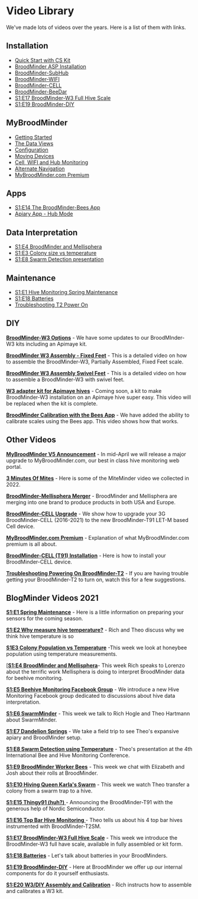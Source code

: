 # Video Library

We've made lots of videos over the years. Here is a list of them with links.

## Installation

-  <a href="https://youtu.be/6WicH4_l2FQ" target="_blank">Quick Start with CS Kit</a>
- <a href="https://youtu.be/B14U5S49EEE" target="_blank">BroodMinder ASP Installation</a>
- <a href="https://youtu.be/Y0EgtksIqHU" target="_blank">BroodMinder-SubHub</a>
- <a href="https://youtu.be/10jw51jqmT0" target="_blank">BroodMinder-WIFI</a>
- <a href="https://youtu.be/4Mh9DT7VblI" target="_blank">BroodMinder-CELL</a>
- <a href="https://youtu.be/Pw1EFYKX2KU" target="_blank">BroodMinder-BeeDar</a>
- <a href="https://youtu.be/tI6Kw-PU_3A" target="_blank">S1:E17 BroodMinder-W3 Full Hive Scale</a>
- <a href="https://youtu.be/3xdnkD1NpHo" target="_blank">S1:E19 BroodMinder-DIY</a>

## MyBroodMinder

- <a href="https://youtu.be/yVJyK7epnaY" target="_blank">Getting Started</a>
- <a href="https://youtu.be/kOA9ApkkQgo" target="_blank">The Data Views</a>
- <a href="https://youtu.be/TAwZaPr-d20" target="_blank">Configuration</a>
- <a href="https://youtu.be/xAiVaRKCRZo" target="_blank">Moving Devices</a>
- <a href="https://youtu.be/JXfLwWaJT_A" target="_blank">Cell, WIFI and Hub Monitoring</a>
- <a href="https://youtu.be/82msJgNy8Ms" target="_blank">Alternate Navigation</a>
- <a href="https://youtu.be/JAAVzttW6ag" target="_blank">MyBroodMinder.com Premium</a>

## Apps

- <a href="https://youtu.be/qF0VykUFYzs" target="_blank">S1:E14 The BroodMinder-Bees App</a>
- <a href="https://youtu.be/LQsblm7G-SI" target="_blank">Apiary App - Hub Mode</a>

## Data Interpretation

- <a href="https://youtu.be/wru1jOZ9qbk" target="_blank">S1:E4 BroodMinder and Mellisphera</a>
- <a href="https://youtu.be/r1XjAYiTHgE" target="_blank">S1:E3 Colony size vs temperature</a>
- <a href="https://youtu.be/jmRjC8yvCQU" target="_blank">S1:E8 Swarm Detection presentation</a>

## Maintenance

- <a href="https://youtu.be/3bXVbkQ1t_8" target="_blank">S1:E1 Hive Monitoring Spring Maintenance</a>
- <a href="https://youtu.be/RmTpYHZxrf0" target="_blank">S1:E18 Batteries</a>
- <a href="https://youtu.be/NtjtV7TKFgc" target="_blank">Troubleshooting T2 Power On</a>

## DIY

<a href="https://youtu.be/75ww-pvq3E8" target="_blank">**BroodMinder-W3 Options**</a> - We have some updates to our BroodMInder-W3 kits including an Apimaye kit. 

<a href="https://youtu.be/wgH3Iq6Ojt8" target="_blank">**BroodMinder W3 Assembly - Fixed Feet**</a> - This is a detailed video on how to assemble the BroodMinder-W3, Partially Assembled, Fixed Feet scale. 

<a href="https://youtu.be/Tv0dToJJHR8" target="_blank">**BroodMinder W3 Assembly Swivel Feet**</a> - This is a detailed video on how to assemble a BroodMinder-W3 with swivel feet.

<a href="https://youtu.be/M6lKLreqPM4" target="_blank">**W3 adapter kit for Apimaye hives**</a> - Coming soon, a kit to make BroodMinder-W3 installation on an Apimaye  hive super easy. This video will be replaced when the kit is complete. 

<a href="https://youtu.be/g8QUoGfgbbw" target="_blank">**BroodMinder Calibration with the Bees App**</a> - We have added the ability to calibrate scales using the Bees app. This video shows how that works. 



## Other Videos

<a href="https://youtu.be/MQRW-59oMB4" target="_blank">**MyBroodMinder V5 Announcement**</a> - In mid-April we will release a major upgrade to MyBroodMinder.com, our best in class hive monitoring web portal.  

<a href="https://youtu.be/C3oz5TRl4UA" target="_blank">**3 Minutes  Of Mites**</a> - Here is some of the MiteMinder video we collected in 2022.

<a href="https://youtu.be/IY98mxjJmLU" target="_blank">**BroodMinder-Mellisphera Merger**</a> - BroodMinder and Mellisphera are merging into one brand to produce products in both USA and Europe. 

<a href="https://youtu.be/GuEjakVh554" target="_blank">**BroodMinder-CELL Upgrade**</a> - We show how to upgrade your 3G BroodMinder-CELL (2016-2021) to the new BroodMinder-T91 LET-M based Cell device.

<a href="https://youtu.be/JAAVzttW6ag" target="_blank">**MyBroodMinder.com Premium**</a> - Explanation of what MyBroodMinder.com premium is all about.

<a href="https://youtu.be/8ykSvgVCvwE" target="_blank">**BroodMinder-CELL (T91) Installation**</a> - Here is how to install your BroodMinder-CELL device. 

<a href="https://youtu.be/NtjtV7TKFgc" target="_blank">**Troubleshooting  Powering On BroodMinder-T2**</a> - If you are having trouble getting your BroodMinder-T2 to turn on, watch this for a few suggestions. 



## BlogMinder Videos 2021

<a href="https://youtu.be/3bXVbkQ1t_8" target="_blank">**S1:E1 Spring Maintenance**</a>  - Here is a little information on preparing your sensors for the coming season. 

<a href="https://youtu.be/0zcPf59F-9I" target="_blank">**S1:E2 Why measure hive temperature?**</a> - Rich and Theo discuss why we think hive temperature is so 

<a href="https://youtu.be/r1XjAYiTHgE" target="_blank">**S1E3 Colony Population vs Temperature**</a> -This week we look at honeybee population using temperature measurements. 

[<a href="https://youtu.be/wru1jOZ9qbk" target="_blank">**S1:E4 BroodMinder and Mellisphera**</a>- This week Rich speaks to Lorenzo about the terrific work Mellisphera is  doing to interpret BroodMinder data for beehive monitoring. 

<a href="https://youtu.be/AjGZxDhf5-Y" target="_blank">**S1:E5 Beehive Monitoring Facebook Group**</a> - We introduce a new Hive Monitoring Facebook group dedicated to discussions about hive data interpretation. 

<a href="https://youtu.be/QTSi0G34w-s" target="_blank">**S1:E6 SwarmMinder**</a> - This week we talk to Rich Hogle and Theo Hartmann about SwarmMinder. 

<a href="https://youtu.be/QTSi0G34w-s" target="_blank">**S1:E7 Dandelion Springs**</a> -  We take a field trip to see Theo's expansive apiary and BroodMinder setup. 

<a href="https://youtu.be/jmRjC8yvCQU" target="_blank">**S1:E8 Swarm Detection using Temperature**</a> - Theo's presentation at the 4th International Bee and Hive Monitoring Conference. 

<a href="https://youtu.be/fGWosy74GE4" target="_blank">**S1:E9 BroodMinder Worker Bees**</a> - This week we chat with Elizabeth and Josh about their rolls at BroodMinder.

<a href="https://youtu.be/OdmFxZQF09Y" target="_blank">**S1:E10 Hiving Queen Karla's Swarm**</a> - This week we watch Theo transfer a colony from a swarm trap to a hive. 

<a href="https://youtu.be/Wwj5fR6P1hE" target="_blank">**S1:E15 Thingy91 (huh?)** </a>- Announcing the BroodMinder-T91 with the generous help of Nordic Semiconductor. 

<a href="https://youtu.be/mifLZvrxlzw" target="_blank">**S1:E16 Top Bar Hive Monitoring** </a>- Theo tells us about his 4 top bar hives instrumented with BroodMinder-T2SM.

<a href="https://youtu.be/tI6Kw-PU_3A" target="_blank">**S1:E17 BroodMinder-W3 Full Hive Scale**</a> - This week we introduce the BroodMinder-W3 full have scale, available in fully assembled or kit form. 

<a href="https://youtu.be/RmTpYHZxrf0" target="_blank">**S1:E18 Batteries**</a> - Let's talk about batteries in your BroodMinders. 

<a href="https://youtu.be/3xdnkD1NpHo" target="_blank">**S1:E19 BroodMinder-DIY**</a> - Here at BroodMinder we offer up our internal components for do it yourself enthusiasts. 

<a href="https://youtu.be/Hh9VKOsFOh8" target="_blank">**S1:E20 W3/DIY Assembly and Calibration**</a> - Rich instructs how to assemble and calibrates a W3 kit. 

